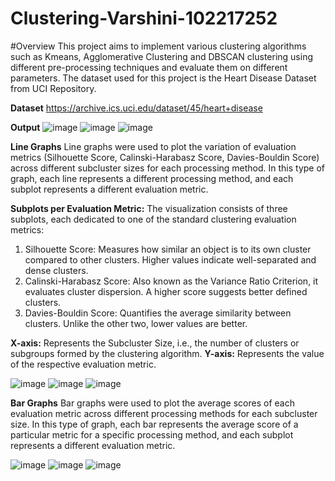 # Clustering-Varshini-102217252

#Overview
This project aims to implement various clustering algorithms such as Kmeans, Agglomerative Clustering and DBSCAN clustering using different pre-processing techniques and evaluate them on different parameters. The dataset used for this project is the Heart Disease Dataset from UCI Repository.

**Dataset**
https://archive.ics.uci.edu/dataset/45/heart+disease

**Output**
![image](https://github.com/user-attachments/assets/b5f706f1-e57a-4c58-a6b0-5a503d1e2c9c)
![image](https://github.com/user-attachments/assets/4ff5f8d0-c688-47b1-802c-5692de7dd5a0)
![image](https://github.com/user-attachments/assets/a70603a6-a93b-4a86-9f58-6d9eb01f52b7)

**Line Graphs**
Line graphs were used to plot the variation of evaluation metrics (Silhouette Score, Calinski-Harabasz Score, Davies-Bouldin Score) across different subcluster sizes for each processing method. In this type of graph, each line represents a different processing method, and each subplot represents a different evaluation metric.

**Subplots per Evaluation Metric:** The visualization consists of three subplots, each dedicated to one of the standard clustering evaluation metrics:
  1. Silhouette Score: Measures how similar an object is to its own cluster compared to other clusters. Higher values indicate well-separated and dense clusters.
  2. Calinski-Harabasz Score: Also known as the Variance Ratio Criterion, it evaluates cluster dispersion. A higher score suggests better defined clusters.
  3. Davies-Bouldin Score: Quantifies the average similarity between clusters. Unlike the other two, lower values are better.

**X-axis:** Represents the Subcluster Size, i.e., the number of clusters or subgroups formed by the clustering algorithm.
**Y-axis:** Represents the value of the respective evaluation metric.

![image](https://github.com/user-attachments/assets/9d68d739-f69a-42cd-a9a3-e5e2d15b859b)
![image](https://github.com/user-attachments/assets/527c1028-8411-4865-8f81-7d68d11c9543)
![image](https://github.com/user-attachments/assets/a1af27ea-6c1b-4fa7-b685-29d4d741d920)

**Bar Graphs**
Bar graphs were used to plot the average scores of each evaluation metric across different processing methods for each subcluster size. In this type of graph, each bar represents the average score of a particular metric for a specific processing method, and each subplot represents a different evaluation metric.

![image](https://github.com/user-attachments/assets/0fe8af3a-e842-4f15-8894-b3236e422cee)
![image](https://github.com/user-attachments/assets/c11af93c-b30a-4627-ac87-9de5a13d932b)
![image](https://github.com/user-attachments/assets/bb14d297-9ecd-4e01-b8e8-06603ba32608)
